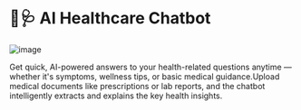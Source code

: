 # 🤖🩺 AI Healthcare Chatbot 
![image](https://github.com/user-attachments/assets/a3b73bba-ed2d-4ef9-86f9-38490ead662b)

Get quick, AI-powered answers to your health-related questions anytime — whether it's symptoms, wellness tips, or basic medical guidance.Upload medical documents like prescriptions or lab reports, and the chatbot intelligently extracts and explains the key health insights.

